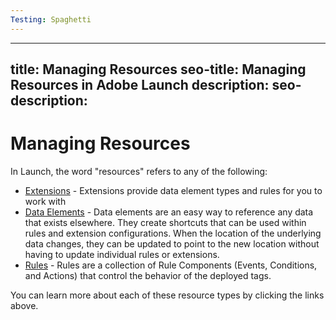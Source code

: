 ```yaml
---
Testing: Spaghetti
---
```


---
title: Managing Resources
seo-title: Managing Resources in Adobe Launch
description: 
seo-description: 
---

# Managing Resources

In Launch, the word "resources" refers to any of the following:

* [Extensions](extensions/overview.md) - Extensions provide data element types and rules for you to work with
* [Data Elements](data-elements.md) - Data elements are an easy way to reference any data that exists elsewhere.  They create shortcuts that can be used within rules and extension configurations.  When the location of the underlying data changes, they can be updated to point to the new location without having to update individual rules or extensions.
* [Rules](rules.md) - Rules are a collection of Rule Components \(Events, Conditions, and Actions\) that control the behavior of the deployed tags.

You can learn more about each of these resource types by clicking the links above.

